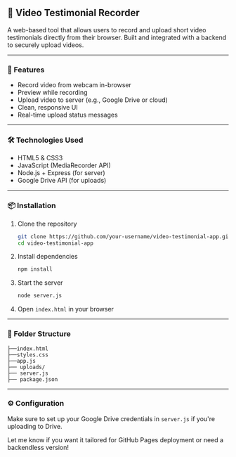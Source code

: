 ## 🎥 Video Testimonial Recorder

A web-based tool that allows users to record and upload short video testimonials directly from their browser. Built and integrated with a backend to securely upload videos.

---

### 🚀 Features

* Record video from webcam in-browser
* Preview while recording
* Upload video to server (e.g., Google Drive or cloud)
* Clean, responsive UI
* Real-time upload status messages

---

### 🛠️ Technologies Used

* HTML5 & CSS3
* JavaScript (MediaRecorder API)
* Node.js + Express (for server)
* Google Drive API (for uploads)

---

### 📦 Installation

1. Clone the repository

   ```bash
   git clone https://github.com/your-username/video-testimonial-app.git
   cd video-testimonial-app
   ```

2. Install dependencies

   ```bash
   npm install
   ```

3. Start the server

   ```bash
   node server.js
   ```

4. Open `index.html` in your browser

---

### 📁 Folder Structure

```
├──index.html
├──styles.css
├──app.js
├── uploads/
├── server.js
├── package.json
```

---

### ⚙️ Configuration

Make sure to set up your Google Drive credentials in `server.js` if you're uploading to Drive.

Let me know if you want it tailored for GitHub Pages deployment or need a backendless version!

